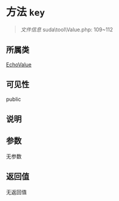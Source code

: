 # 方法 `key`

> *文件信息* suda\tool\Value.php: 109~112

## 所属类 

[EchoValue](../EchoValue.md)

## 可见性

public

## 说明



## 参数


无参数


## 返回值

无返回值
